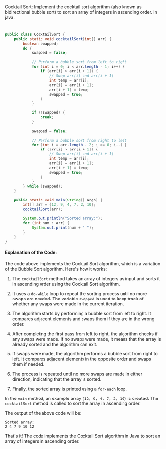 #
Cocktail Sort: Implement the cocktail sort algorithm (also known as bidirectional bubble sort) to sort an array of integers in ascending order. in java.
#

```java
public class CocktailSort {
    public static void cocktailSort(int[] arr) {
        boolean swapped;
        do {
            swapped = false;
            
            // Perform a bubble sort from left to right
            for (int i = 0; i < arr.length - 1; i++) {
                if (arr[i] > arr[i + 1]) {
                    // Swap arr[i] and arr[i + 1]
                    int temp = arr[i];
                    arr[i] = arr[i + 1];
                    arr[i + 1] = temp;
                    swapped = true;
                }
            }
            
            if (!swapped) {
                break;
            }
            
            swapped = false;
            
            // Perform a bubble sort from right to left
            for (int i = arr.length - 2; i >= 0; i--) {
                if (arr[i] > arr[i + 1]) {
                    // Swap arr[i] and arr[i + 1]
                    int temp = arr[i];
                    arr[i] = arr[i + 1];
                    arr[i + 1] = temp;
                    swapped = true;
                }
            }
        } while (swapped);
    }
    
    public static void main(String[] args) {
        int[] arr = {12, 9, 4, 7, 2, 10};
        cocktailSort(arr);
        
        System.out.println("Sorted array:");
        for (int num : arr) {
            System.out.print(num + " ");
        }
    }
}
```

#### Explanation of the Code:

The code above implements the Cocktail Sort algorithm, which is a variation of the Bubble Sort algorithm. Here's how it works:

1. The `cocktailSort` method takes an array of integers as input and sorts it in ascending order using the Cocktail Sort algorithm.

2. It uses a `do-while` loop to repeat the sorting process until no more swaps are needed. The variable `swapped` is used to keep track of whether any swaps were made in the current iteration.

3. The algorithm starts by performing a bubble sort from left to right. It compares adjacent elements and swaps them if they are in the wrong order.

4. After completing the first pass from left to right, the algorithm checks if any swaps were made. If no swaps were made, it means that the array is already sorted and the algorithm can exit.

5. If swaps were made, the algorithm performs a bubble sort from right to left. It compares adjacent elements in the opposite order and swaps them if needed.

6. The process is repeated until no more swaps are made in either direction, indicating that the array is sorted.

7. Finally, the sorted array is printed using a `for-each` loop.

In the `main` method, an example array `{12, 9, 4, 7, 2, 10}` is created. The `cocktailSort` method is called to sort the array in ascending order.

The output of the above code will be:
```
Sorted array:
2 4 7 9 10 12
```

That's it! The code implements the Cocktail Sort algorithm in Java to sort an array of integers in ascending order.
